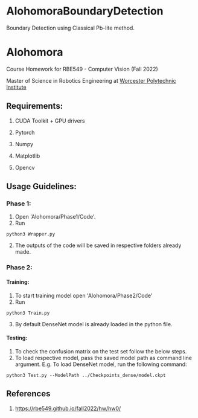 # AlohomoraBoundaryDetection
Boundary Detection using Classical Pb-lite method.

# Alohomora

Course Homework for RBE549 - Computer Vision (Fall 2022)

Master of Science in Robotics Engineering at [Worcester Polytechnic Institute](https://www.wpi.edu/)

## Requirements:

1. CUDA Toolkit + GPU drivers

2. Pytorch

3. Numpy

4. Matplotlib

5. Opencv

## Usage Guidelines:

### Phase 1:

1. Open 'Alohomora/Phase1/Code'.
2. Run 
```
python3 Wrapper.py
```
2. The outputs of the code will be saved in respective folders already made.

### Phase 2:

#### Training:
1. To start training model open 'Alohomora/Phase2/Code'
2. Run 
```
python3 Train.py
```
3. By default DenseNet model is already loaded in the python file.

#### Testing:
1. To check the confusion matrix on the test set follow the below steps.
2. To load respective model, pass the saved model path as command line argument.
E.g. To load DenseNet model, run the following command:
```
python3 Test.py --ModelPath ../Checkpoints_dense/model.ckpt
```
## References

1. https://rbe549.github.io/fall2022/hw/hw0/
